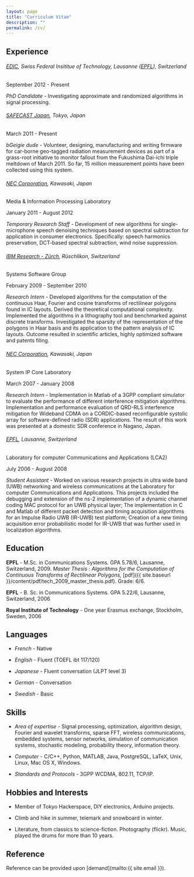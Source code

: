 ```yaml
---
layout: page
title: "Curriculum Vitae"
description: ""
permalink: /cv/
---
```


## Experience

###### [EDIC](http://phd.epfl.ch/page-19698.html), Swiss Federal Insititue of Technology, Lausanne ([EPFL](http://www.epfl.ch)), Switzerland

September 2012 - Present

_PhD Candidate_ - Investigating approximate and randomized algorithms in signal processing.

###### [SAFECAST Japan](http://safecast.org/), Tokyo, Japan

March 2011 - Present

_bGeigie dude_ - Volunteer, designing, manufacturing and writing firmware for
car-borne geo-tagged radiation measurement devices as part of a grass-root
initiative to monitor fallout from the Fukushima Dai-ichi triple meltdown of
March 2011. So far, 15 million measurement points have been collected using this system.

###### [NEC Corporation](http://www.nec.com/), Kawasaki, Japan

Media & Information Processing Laboratory

January 2011 - August 2012

_Temporary Research Staff_ - Development of new algorithms for
single-microphone speech denoising techniques based on spectral subtraction for
application in consumer electronics. Specifically: speech harmonics preservation,
DCT-based spectral subtraction, wind noise suppression.

###### [IBM Research - Zürch](http://www.zurich.ibm.com), Rüschlikon, Switzerland

Systems Software Group

February 2009 - September 2010

_Research Intern_ - Developed algorithms for the computation of the continuous
Haar, Fourier and cosine transforms of rectilinear polygons found in IC
layouts. Derived the theoretical computational complexity. Implemented the
algorithms in a lithography tool and benchmarked against discrete transforms.
Investigated the sparsity of the representation of the polygons in Haar basis
and its application to the pattern analysis of IC layouts. Outcome resulted in
scientific articles, highly optimized software and patents filing.

###### [NEC Corporation](http://www.nec.com/), Kawasaki, Japan

System IP Core Laboratory

March 2007 - January 2008

_Research Intern_ - Implementation in Matlab of a 3GPP compliant simulator to evaluate the performance of different interference mitigation algorithms.  Implementation and performance evaluation of QRD-RLS interference mitigation for Wideband CDMA on a CORDIC-based reconfigurable systolic array for software-defined radio (SDR) applications. The result of this work was presented at a domestic SDR conference in Nagano, Japan.

###### [EPFL](http://www.epfl.ch), Lausanne, Switzerland

Laboratory for computer Communications and Applications (LCA2)

July 2006 - August 2008

_Student Assistant_ - Worked on various research projects in ultra wide band (UWB) networking and wireless communications at the Laboratory for computer Communications and Applications. This projects included the debugging and extension of the ns-2 implementation of a dynamic channel coding MAC protocol for an UWB physical layer; The implementation in C and Matlab of different packet detection and timing acquisition algorithms for an Impulse Radio UWB (IR-UWB) test platform; Creation of a new timing acquisition error probabilistic model for IR-UWB that was further used in localization algorithms. 

## Education

**EPFL** - M.Sc. in Communications Systems. GPA 5.78/6, Lausanne, Switzerland, 2009. _Master Thesis_ : _Algorithms for the Computation of Continuous Transforms of Rectilinear Polygons,_ [pdf]({{ site.baseurl }}/content/pdf/tech_2009_master_thesis.pdf). Grade: 6/6.

**EPFL** - B. Sc. in Communications Systems. GPA 5.22/6, Lausanne, Switzerland, 2006

**Royal Institute of Technology** - One year Erasmus exchange, Stockholm, Sweden, 2006

## Languages

* _French_ - Native

* _English_ - Fluent (TOEFL ibt 117/120)

* _Japanese_ - Fluent conversation (JLPT level 3)

* _German_ - Conversation

* _Swedish_ - Basic

## Skills

* _Area of expertise_ -
Signal processing, optimization, algorithm design, Fourier and wavelet transforms, sparse FFT, wireless
communications, embedded systems, sensor networks, simulation of communication
systems, stochastic modeling, probability theory, information theory.

* _Computer_ -
C/C++, Python, MATLAB, Java, PostgreSQL, LaTeX, Unix, Linux, Mac OS X, Windows.

* _Standards and Protocols_ -
3GPP WCDMA, 802.11, TCP/IP.

## Hobbies and Interests

* Member of Tokyo Hackerspace, DIY electronics, Arduino projects.

* Climb and hike in summer, telemark and snowboard in winter.

* Literature, from classics to science-fiction. Photography (flickr). Music, played the drums for more than 10 years.

## Reference

Reference can be provided upon [demand](mailto:{{ site.email }}).


